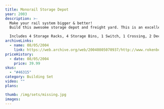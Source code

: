 ```yaml
---
title: Monorail Storage Depot
year: 2003
description: >-
  Make your rail system bigger & better!
  Build this awesome storage depot and freight yard. This is an excellent addition for your RC Monorail Freighter. You get a mountain of 180 pieces to expand your Monorail set. What are you waiting for? There's a big job to do! Use your RC Loader to load the RC Monorail at the freight dock siding. Now glide your Monorail through the switch so you can fill the 4 individual cargo containers. Your RC Forklift can pick up each storage container and deliver them to other areas in your site. It’s a lot to do, endless multi-fun. ROK Worlds ROK!

  Includes 4 Storage Racks, 4 Storage Bins, 1 Switch, 1 Crossing, 2 Decorative Signs, over 180 pieces!
archiveLinks:
  - name: 08/05/2004
    link: https://web.archive.org/web/20040805070937/http://www.rokenbok.com/catalog/pd_46315.html
priceHistory:
  - date: 08/05/2004
    price: 39.99
skus:
  - "#46315"
category: Building Set
video: ""
plans:

thumb: /img/sets/missing.jpg
images:
---
```


